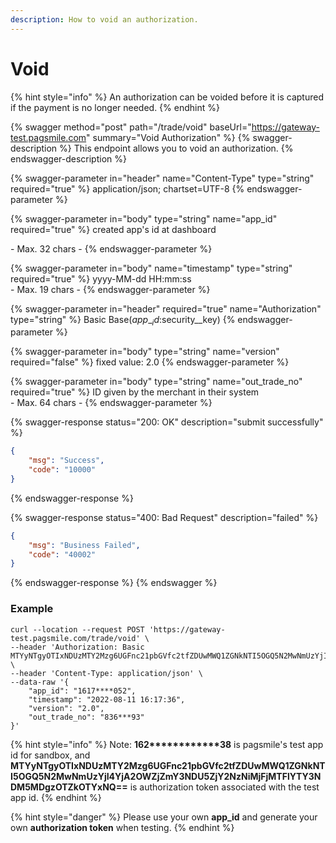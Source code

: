 ```yaml
---
description: How to void an authorization.
---
```


# Void

{% hint style="info" %}
An authorization can be voided before it is captured if the payment is no longer needed.
{% endhint %}

{% swagger method="post" path="/trade/void" baseUrl="https://gateway-test.pagsmile.com" summary="Void Authorization" %}
{% swagger-description %}
This endpoint allows you to void an authorization.
{% endswagger-description %}

{% swagger-parameter in="header" name="Content-Type" type="string" required="true" %}
application/json; chartset=UTF-8
{% endswagger-parameter %}

{% swagger-parameter in="body" type="string" name="app_id" required="true" %}
created app's id at dashboard

\- Max. 32 chars -
{% endswagger-parameter %}

{% swagger-parameter in="body" name="timestamp" type="string" required="true" %}
yyyy-MM-dd HH:mm:ss\
\- Max. 19 chars -
{% endswagger-parameter %}

{% swagger-parameter in="header" required="true" name="Authorization" type="string" %}
Basic Base($app\__id:$security\__key)
{% endswagger-parameter %}

{% swagger-parameter in="body" type="string" name="version" required="false" %}
fixed value: 2.0
{% endswagger-parameter %}

{% swagger-parameter in="body" type="string" name="out_trade_no" required="true" %}
ID given by the merchant in their system\
\- Max. 64 chars -&#x20;
{% endswagger-parameter %}

{% swagger-response status="200: OK" description="submit successfully" %}
```json
{
    "msg": "Success",
    "code": "10000"
}
```
{% endswagger-response %}

{% swagger-response status="400: Bad Request" description="failed" %}
```json
{
    "msg": "Business Failed",
    "code": "40002"
}
```
{% endswagger-response %}
{% endswagger %}

### Example

```
curl --location --request POST 'https://gateway-test.pagsmile.com/trade/void' \
--header 'Authorization: Basic MTYyNTgyOTIxNDUzMTY2Mzg6UGFnc21pbGVfc2tfZDUwMWQ1ZGNkNTI5OGQ5N2MwNmUzYjI4YjA2OWZjZmY3NDU5ZjY2NzNiMjFjMTFlYTY3NDM5MDgzOTZkOTYxNQ==' \
--header 'Content-Type: application/json' \
--data-raw '{
    "app_id": "1617****052",
    "timestamp": "2022-08-11 16:17:36",
    "version": "2.0",
    "out_trade_no": "836***93"
}'
```

{% hint style="info" %}
Note:  **162\*\*\*\*\*\*\*\*\*\*\*\*38** is pagsmile's test app id for sandbox, and **MTYyNTgyOTIxNDUzMTY2Mzg6UGFnc21pbGVfc2tfZDUwMWQ1ZGNkNTI5OGQ5N2MwNmUzYjI4YjA2OWZjZmY3NDU5ZjY2NzNiMjFjMTFlYTY3NDM5MDgzOTZkOTYxNQ==** is authorization token associated with the test app id.&#x20;
{% endhint %}

{% hint style="danger" %}
Please use your own **app\_id** and generate your own **authorization token** when testing.
{% endhint %}

